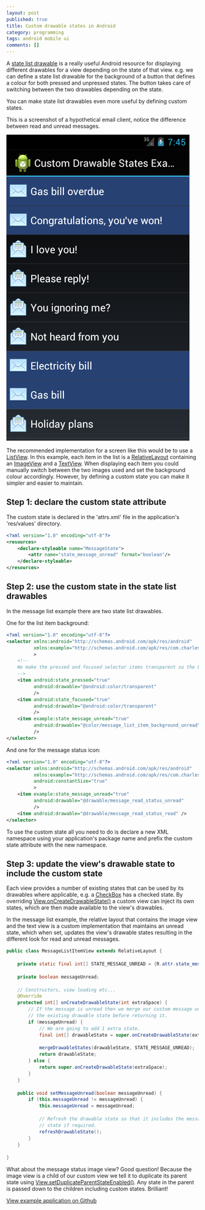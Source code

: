 ```yaml
---
layout: post
published: true
title: Custom drawable states in Android
category: programming
tags: android mobile ui
comments: []
---
```


A [state list drawable](http://developer.android.com/guide/topics/resources/drawable-resource.html#StateList) is a really useful Android resource for displaying different drawables for a view depending on the state of that view. e.g. we can define a state list drawable for the background of a button that defines a colour for both pressed and unpressed states. The button takes care of switching between the two drawables depending on the state.

You can make state list drawables even more useful by defining custom states.

This is a screenshot of a hypothetical email client, notice the difference between read and unread messages.

![Custom drawable states screenshot](/assets/images/custom_drawable_states_screenshot1.png)

The recommended implementation for a screen like this would be to use a [ListView](http://developer.android.com/reference/android/widget/ListView.html). In this example, each item in the list is a [RelativeLayout](http://developer.android.com/reference/android/widget/RelativeLayout.html) containing an [ImageView](http://developer.android.com/reference/android/widget/ImageView.html) and a [TextView](http://developer.android.com/reference/android/widget/TextView.html). When displaying each item you could manually switch between the two images used and set the background colour accordingly. However, by defining a custom state you can make it simpler and easier to maintain.

## Step 1: declare the custom state attribute

The custom state is declared in the 'attrs.xml' file in the application's 'res/values' directory.

```xml
<?xml version="1.0" encoding="utf-8"?>
<resources>
    <declare-styleable name="MessageState">
        <attr name="state_message_unread" format="boolean"/>
    </declare-styleable>
</resources>
```

## Step 2: use the custom state in the state list drawables

In the message list example there are two state list drawables.

One for the list item background:

```xml
<?xml version="1.0" encoding="utf-8"?>
<selector xmlns:android="http://schemas.android.com/apk/res/android"
          xmlns:example="http://schemas.android.com/apk/res/com.charlesharley.example.android.customdrawablestates"
          >
    <!--
    We make the pressed and focused selector items transparent so the ListView's own selector states show through.
    -->
    <item android:state_pressed="true"
          android:drawable="@android:color/transparent"
          />
    <item android:state_focused="true"
          android:drawable="@android:color/transparent"
          />
    <item example:state_message_unread="true"
          android:drawable="@color/message_list_item_background_unread"
          />
</selector>
```

And one for the message status icon:

```xml
<?xml version="1.0" encoding="utf-8"?>
<selector xmlns:android="http://schemas.android.com/apk/res/android"
          xmlns:example="http://schemas.android.com/apk/res/com.charlesharley.example.android.customdrawablestates"
          android:constantSize="true"
          >
    <item example:state_message_unread="true"
          android:drawable="@drawable/message_read_status_unread"
          />
    <item android:drawable="@drawable/message_read_status_read" />
</selector>
```

To use the custom state all you need to do is declare a new XML namespace using your application's package name and prefix the custom state attribute with the new namespace.

## Step 3: update the view's drawable state to include the custom state

Each view provides a number of existing states that can be used by its drawables where applicable, e.g. a [CheckBox](http://developer.android.com/reference/android/widget/CheckBox.html) has a checked state. By overriding [View.onCreateDrawableState()](http://developer.android.com/reference/android/view/View.html#onCreateDrawableState(int)) a custom view can inject its own states, which are then made available to the view's drawables.

In the message list example, the relative layout that contains the image view and the text view is a custom implementation that maintains an unread state, which when set, updates the view's drawable states resulting in the different look for read and unread messages.

```java
public class MessageListItemView extends RelativeLayout {

    private static final int[] STATE_MESSAGE_UNREAD = {R.attr.state_message_unread};

    private boolean messageUnread;

    // Constructors, view loading etc...
    @Override
    protected int[] onCreateDrawableState(int extraSpace) {
        // If the message is unread then we merge our custom message unread state into
        // the existing drawable state before returning it.
        if (messageUnread) {
            // We are going to add 1 extra state.
            final int[] drawableState = super.onCreateDrawableState(extraSpace + 1);

            mergeDrawableStates(drawableState, STATE_MESSAGE_UNREAD);
            return drawableState;
        } else {
            return super.onCreateDrawableState(extraSpace);
        }
    }

    public void setMessageUnread(boolean messageUnread) {
        if (this.messageUnread != messageUnread) {
            this.messageUnread = messageUnread;

            // Refresh the drawable state so that it includes the message unread
            // state if required.
            refreshDrawableState();
        }
    }

}
```

What about the message status image view? Good question! Because the image view is a child of our custom view we tell it to duplicate its parent state using [View.setDuplicateParentStateEnabled()](http://developer.android.com/reference/android/view/View.html#setDuplicateParentStateEnabled(boolean)). Any state in the parent is passed down to the children including custom states. Brilliant!

[View example application on Github](https://github.com/CharlesHarley/Example-Android-CustomDrawableStates)
